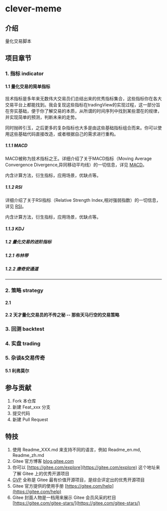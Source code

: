 # clever-meme

## 介绍
量化交易脚本

## 项目章节
### 1. 指标 indicator
#### 1.1 量化交易的简单指标
技术指标是多年来无数伟大交易员们总结出来的优秀指标集合，这些指标你在各大交易平台上都能找到。我会复现这些指标在tradingView的实现过程，这一部分旨在夯实基础，便于你了解交易的本质，从所谓的时间序列中找到某些潜在的规律，并实现简单的预测，判断未来的走势。

同时抛砖引玉，之后更多的复杂指标也大多是由这些基础指标组合而来。你可以使用这些基础代码直接改造，或者根据自己的需求进行重构。

##### 1.1.1 MACD
MACD被称为技术指标之王。详细介绍了关于MACD指标（Moving Average Convergence Divergence,异同移动平均线）的一切信息，详见 [MACD](Quant-code/indicator/MACD.md)。

内含计算方法，衍生指标，应用场景，优缺点等。

##### 1.1.2 RSI
详细介绍了关于RSI指标（Relative Strength Index,相对强弱指数）的一切信息，详见 [RSI](Quant-code/indicator/RSI.md)。

内含计算方法，衍生指标，应用场景，优缺点等。

##### 1.1.3 KDJ


##### 1.2 量化交易的进阶指标

##### 1.2.1 布林带

##### 1.2.2 唐奇安通道


-------------------------------------
### 2. 策略 strategy
#### 2.1 
#### 2.2 天才量化交易员的不传之秘 -- 那些天马行空的交易策略


### 3. 回测 backtest

### 4. 实盘 trading

### 5. 杂谈&交易传奇
#### 5.1 利弗莫尔

## 参与贡献

1.  Fork 本仓库
2.  新建 Feat_xxx 分支
3.  提交代码
4.  新建 Pull Request


## 特技

1.  使用 Readme\_XXX.md 来支持不同的语言，例如 Readme\_en.md, Readme\_zh.md
2.  Gitee 官方博客 [blog.gitee.com](https://blog.gitee.com)
3.  你可以 [https://gitee.com/explore](https://gitee.com/explore) 这个地址来了解 Gitee 上的优秀开源项目
4.  [GVP](https://gitee.com/gvp) 全称是 Gitee 最有价值开源项目，是综合评定出的优秀开源项目
5.  Gitee 官方提供的使用手册 [https://gitee.com/help](https://gitee.com/help)
6.  Gitee 封面人物是一档用来展示 Gitee 会员风采的栏目 [https://gitee.com/gitee-stars/](https://gitee.com/gitee-stars/)
